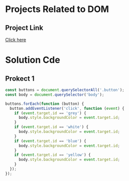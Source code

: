# Projects Related to DOM

## Project Link
[Click here](https://stackblitz.com/edit/dom-project-chaiaurcode?file=index.html)

# Solution Cde

## Prokect 1

```JAvascript
const buttons = document.querySelectorAll('.button');
const body = document.querySelector('body');

buttons.forEach(function (button) {
  button.addEventListener('click', function (event) {
    if (event.target.id == 'grey') {
      body.style.backgroundColor = event.target.id;
    }
    if (event.target.id == 'white') {
      body.style.backgroundColor = event.target.id;
    }
    if (event.target.id == 'blue') {
      body.style.backgroundColor = event.target.id;
    }
    if (event.target.id == 'yellow') {
      body.style.backgroundColor = event.target.id;
    }
  });
});
```